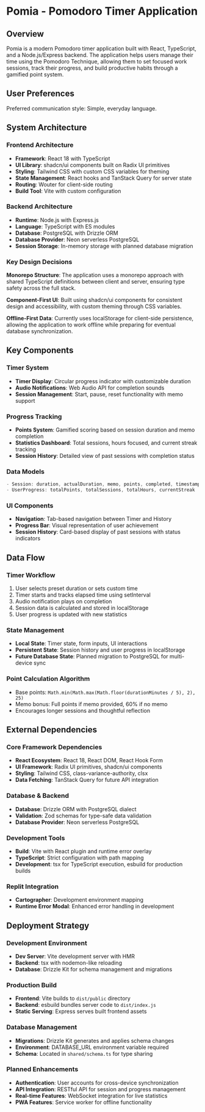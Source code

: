 # Pomia - Pomodoro Timer Application

## Overview

Pomia is a modern Pomodoro timer application built with React, TypeScript, and a Node.js/Express backend. The application helps users manage their time using the Pomodoro Technique, allowing them to set focused work sessions, track their progress, and build productive habits through a gamified point system.

## User Preferences

Preferred communication style: Simple, everyday language.

## System Architecture

### Frontend Architecture
- **Framework**: React 18 with TypeScript
- **UI Library**: shadcn/ui components built on Radix UI primitives
- **Styling**: Tailwind CSS with custom CSS variables for theming
- **State Management**: React hooks and TanStack Query for server state
- **Routing**: Wouter for client-side routing
- **Build Tool**: Vite with custom configuration

### Backend Architecture
- **Runtime**: Node.js with Express.js
- **Language**: TypeScript with ES modules
- **Database**: PostgreSQL with Drizzle ORM
- **Database Provider**: Neon serverless PostgreSQL
- **Session Storage**: In-memory storage with planned database migration

### Key Design Decisions

**Monorepo Structure**: The application uses a monorepo approach with shared TypeScript definitions between client and server, ensuring type safety across the full stack.

**Component-First UI**: Built using shadcn/ui components for consistent design and accessibility, with custom theming through CSS variables.

**Offline-First Data**: Currently uses localStorage for client-side persistence, allowing the application to work offline while preparing for eventual database synchronization.

## Key Components

### Timer System
- **Timer Display**: Circular progress indicator with customizable duration
- **Audio Notifications**: Web Audio API for completion sounds
- **Session Management**: Start, pause, reset functionality with memo support

### Progress Tracking
- **Points System**: Gamified scoring based on session duration and memo completion
- **Statistics Dashboard**: Total sessions, hours focused, and current streak tracking
- **Session History**: Detailed view of past sessions with completion status

### Data Models
```typescript
- Session: duration, actualDuration, memo, points, completed, timestamps
- UserProgress: totalPoints, totalSessions, totalHours, currentStreak
```

### UI Components
- **Navigation**: Tab-based navigation between Timer and History
- **Progress Bar**: Visual representation of user achievement
- **Session History**: Card-based display of past sessions with status indicators

## Data Flow

### Timer Workflow
1. User selects preset duration or sets custom time
2. Timer starts and tracks elapsed time using setInterval
3. Audio notification plays on completion
4. Session data is calculated and stored in localStorage
5. User progress is updated with new statistics

### State Management
- **Local State**: Timer state, form inputs, UI interactions
- **Persistent State**: Session history and user progress in localStorage
- **Future Database State**: Planned migration to PostgreSQL for multi-device sync

### Point Calculation Algorithm
- Base points: `Math.min(Math.max(Math.floor(durationMinutes / 5), 2), 25)`
- Memo bonus: Full points if memo provided, 60% if no memo
- Encourages longer sessions and thoughtful reflection

## External Dependencies

### Core Framework Dependencies
- **React Ecosystem**: React 18, React DOM, React Hook Form
- **UI Framework**: Radix UI primitives, shadcn/ui components
- **Styling**: Tailwind CSS, class-variance-authority, clsx
- **Data Fetching**: TanStack Query for future API integration

### Database & Backend
- **Database**: Drizzle ORM with PostgreSQL dialect
- **Validation**: Zod schemas for type-safe data validation
- **Database Provider**: Neon serverless PostgreSQL

### Development Tools
- **Build**: Vite with React plugin and runtime error overlay
- **TypeScript**: Strict configuration with path mapping
- **Development**: tsx for TypeScript execution, esbuild for production builds

### Replit Integration
- **Cartographer**: Development environment mapping
- **Runtime Error Modal**: Enhanced error handling in development

## Deployment Strategy

### Development Environment
- **Dev Server**: Vite development server with HMR
- **Backend**: tsx with nodemon-like reloading
- **Database**: Drizzle Kit for schema management and migrations

### Production Build
- **Frontend**: Vite builds to `dist/public` directory
- **Backend**: esbuild bundles server code to `dist/index.js`
- **Static Serving**: Express serves built frontend assets

### Database Management
- **Migrations**: Drizzle Kit generates and applies schema changes
- **Environment**: DATABASE_URL environment variable required
- **Schema**: Located in `shared/schema.ts` for type sharing

### Planned Enhancements
- **Authentication**: User accounts for cross-device synchronization
- **API Integration**: RESTful API for session and progress management
- **Real-time Features**: WebSocket integration for live statistics
- **PWA Features**: Service worker for offline functionality